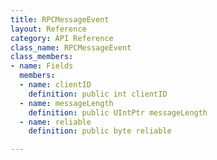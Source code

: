 ```yaml
---
title: RPCMessageEvent
layout: Reference
category: API Reference
class_name: RPCMessageEvent
class_members:
- name: Fields
  members:
  - name: clientID
    definition: public int clientID
  - name: messageLength
    definition: public UIntPtr messageLength
  - name: reliable
    definition: public byte reliable

---
```

